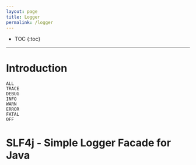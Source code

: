 ```yaml
---
layout: page
title: Logger
permalink: /logger
---
```


- TOC
  {:toc}

---

# Introduction

```
ALL
TRACE
DEBUG
INFO
WARN
ERROR
FATAL
OFF
```

# SLF4j - Simple Logger Facade for Java

